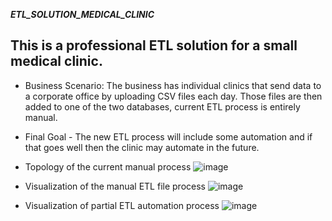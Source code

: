 ***ETL_SOLUTION_MEDICAL_CLINIC***

## This is a professional ETL solution for a small medical clinic.
  - Business Scenario: The business has individual clinics that send data to a corporate office by uploading CSV files each day. Those files are then added to one of the two databases, current ETL process is entirely manual.
  - Final Goal - The new ETL process will include some automation and if that goes well then the clinic may automate in the future.

- Topology of the current manual process
 ![image](https://github.com/krishnak-de/ETL_SOLUTION_MEDICAL_CLINIC/assets/130612282/9453d255-1d73-49dc-8f07-cc37515a4a48)


- Visualization of the manual ETL file process
 ![image](https://github.com/krishnak-de/ETL_SOLUTION_MEDICAL_CLINIC/assets/130612282/96c8f46b-8ef5-4d22-bb35-8d1c5319a572)


- Visualization of partial ETL automation process
 ![image](https://github.com/krishnak-de/ETL_SOLUTION_MEDICAL_CLINIC/assets/130612282/52b571cf-2105-4f4b-b67d-f0302db0845f)

